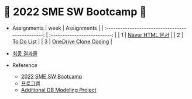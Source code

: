 # :star2: 2022 SME SW Bootcamp :star2:

- Assignments
  | week | Assignments |
  | :-----------------------------------------------: | :--------------------------: |
  | 1 | [Naver HTML 문서](https://github.com/Chaewon-Leee/TIL/tree/main/WEB/SME_SW_Bootcamp/Naver) |
  | 2 | [To Do List](https://github.com/Chaewon-Leee/TIL/tree/main/WEB/SME_SW_Bootcamp/Todolist) |
  | 3 | [OneDrive Clone Coding](https://github.com/Chaewon-Leee/TIL/tree/main/WEB/SME_SW_Bootcamp/onedrive) |

- [최종 결과물](https://github.com/Chaewon-Leee/PROJECT_DDAOM)

- Reference
  - [2022 SME SW Bootcamp](https://github.com/TEAMLAB-Lecture/sme-swbootcamp-hw-repository)
  - [프로그램](https://blissray.notion.site/SME-SW-Bootcamp-1f9f6bfffb5b40699ef8168f49ae101c)
  - [Additional DB Modeling Project](https://github.com/Chaewon-Leee/TIL/tree/main/DB/DB_modeling)
